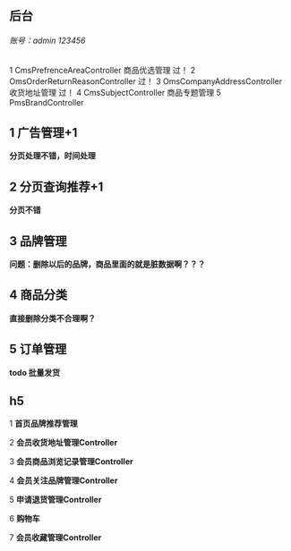 ## 后台

###### 账号：admin  123456

1 CmsPrefrenceAreaController 商品优选管理 过！
2 OmsOrderReturnReasonController 过！
3 OmsCompanyAddressController 收货地址管理 过！
4 CmsSubjectController 商品专题管理
5 PmsBrandController


## 1 广告管理+1

**分页处理不错，时间处理**

## 2 分页查询推荐+1

**分页不错**

## 3 品牌管理

**问题：删除以后的品牌，商品里面的就是脏数据啊？？？**

## 4 商品分类

**直接删除分类不合理啊？**

## 5 订单管理

**todo 批量发货**

## h5


1 **首页品牌推荐管理**

2 **会员收货地址管理Controller**

3 **会员商品浏览记录管理Controller**

4 **会员关注品牌管理Controller**

5 **申请退货管理Controller**

6 **购物车**

7 **会员收藏管理Controller**